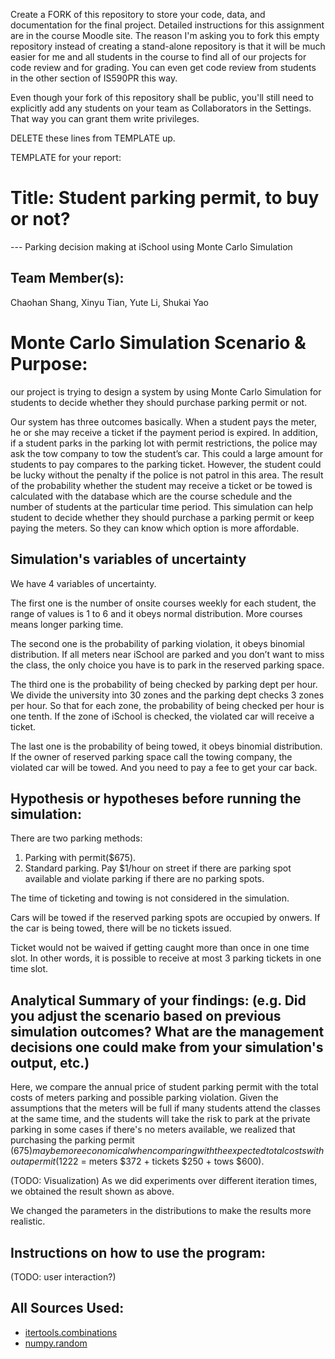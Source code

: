 Create a FORK of this repository to store your code, data, and documentation for the final project. Detailed instructions for this assignment are in the course Moodle site.  The reason I'm asking you to fork this empty repository instead of creating a stand-alone repository is that it will be much easier for me and all students in the course to find all of our projects for code review and for grading. You can even get code review from students in the other section of IS590PR this way.

Even though your fork of this repository shall be public, you'll still need to explicitly add any students on your team as Collaborators in the Settings. That way you can grant them write privileges.

DELETE these lines from TEMPLATE up.

TEMPLATE for your report:

# Title: Student parking permit, to buy or not?
--- Parking decision making at iSchool using Monte Carlo Simulation

## Team Member(s):
Chaohan Shang, Xinyu Tian, Yute Li, Shukai Yao

# Monte Carlo Simulation Scenario & Purpose:
our project is trying to design a system by using Monte Carlo Simulation for students to decide whether they should purchase parking permit or not. 

Our system has three outcomes basically. When a student pays the meter, he or she may receive a ticket if the payment period is expired. In addition, if a student parks in the parking lot with permit restrictions, the police may ask the tow company to tow the student’s car. This could a large amount for students to pay compares to the parking ticket. However, the student could be lucky without the penalty if the police is not patrol in this area. The result of the probability whether the student may receive a ticket or be towed is calculated with the database which are the course schedule and the number of students at the particular time period. This simulation can help student to decide whether they should purchase a parking permit or keep paying the meters. So they can know which option is more affordable.


## Simulation's variables of uncertainty
We have 4 variables of uncertainty. 

The first one is the number of onsite courses weekly for each student, the range of values is 1 to 6 and it obeys normal distribution. More courses means longer parking time.

The second one is the probability of parking violation, it obeys binomial distribution. If all meters near iSchool are parked and you don’t want to miss the class, the only choice you have is to park in the reserved parking space.

The third one is the probability of being checked by parking dept per hour. We divide the university into 30 zones and the parking dept checks 3 zones per hour. So that for each zone, the probability of being checked per hour is one tenth. If the zone of iSchool is checked, the violated car will receive a ticket.

The last one is the probability of being towed, it obeys binomial distribution. If the owner of reserved parking space call the towing company, the violated car will be towed. And you need to pay a fee to get your car back.

## Hypothesis or hypotheses before running the simulation:
There are two parking methods:
  1. Parking with permit($675).
  2. Standard parking. Pay $1/hour on street if there are parking spot available and violate parking if there are no parking        spots. 

The time of ticketing and towing is not considered in the simulation.

Cars will be towed if the reserved parking spots are occupied by onwers. If the car is being towed, there will be no tickets issued.

Ticket would not be waived if getting caught more than once in one time slot. In other words, it is possible to receive at most 3 parking tickets in one time slot.
  

## Analytical Summary of your findings: (e.g. Did you adjust the scenario based on previous simulation outcomes?  What are the management decisions one could make from your simulation's output, etc.)

Here, we compare the annual price of student parking permit with the total costs of meters parking and possible parking violation. Given the assumptions that the meters will be full if many students attend the classes at the same time, and the students will take the risk to park at the private parking in some cases if there's no meters available, we realized that purchasing the parking permit ($675) may be more economical when comparing with the expected total costs without a permit ($1222 = meters $372 + tickets $250 + tows $600).

(TODO: Visualization)
As we did experiments over different iteration times, we obtained the result shown as above. 

We changed the parameters in the distributions to make the results more realistic.

## Instructions on how to use the program:
(TODO: user interaction?)

## All Sources Used:
* [itertools.combinations](https://docs.python.org/3/library/itertools.html?highlight=combinations#itertools.combinations)
* [numpy.random](https://docs.scipy.org/doc/numpy-1.14.0/reference/routines.random.html)
